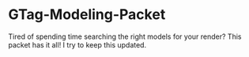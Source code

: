 # GTag-Modeling-Packet
Tired of spending time searching the right models for your render? This packet has it all! I try to keep this updated.
